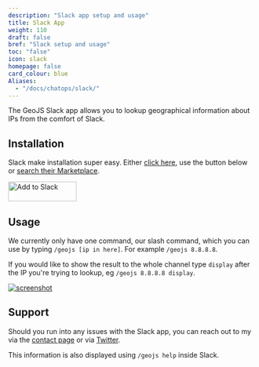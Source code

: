```yaml
---
description: "Slack app setup and usage"
title: Slack App
weight: 110
draft: false
bref: "Slack setup and usage"
toc: "false"
icon: slack
homepage: false
card_colour: blue
Aliases:
  - "/docs/chatops/slack/"
---
```


The GeoJS Slack app allows you to lookup geographical information about IPs from the comfort of Slack.

## Installation

Slack make installation super easy. Either [click here](https://slack.com/oauth/authorize?&client_id=159217363895.234425956290&scope=commands), use the button below or [search their Marketplace](https://jloh.slack.com/apps/search?q=GeoJS).

<a href="https://slack.com/oauth/authorize?&client_id=159217363895.234425956290&scope=commands"><img alt="Add to Slack" height="40" width="139" src="https://platform.slack-edge.com/img/add_to_slack.png" srcset="https://platform.slack-edge.com/img/add_to_slack.png 1x, https://platform.slack-edge.com/img/add_to_slack@2x.png 2x" /></a>

## Usage

We currently only have one command, our slash command, which you can use by typing `/geojs [ip in here]`. For example `/geojs 8.8.8.8`.

If you would like to show the result to the whole channel type `display` after the IP you're trying to lookup, eg `/geojs 8.8.8.8 display`.

<div class="row">
  <div class="screenshot-holder col-xs-6 col-md-3">
    <a href="/img/chatops/slack_app_example.png" data-title="Slack Example" data-toggle="lightbox">
      <img class="img-responsive" src="/img/chatops/slack_app_example_thumb.png" alt="screenshot">
    </a>
    <a class="mask" href="/img/chatops/slack_app_example.png" data-title="Slack Example" data-toggle="lightbox">
      <i class="icon fa fa-search-plus"></i>
    </a>
  </div>
</div>

## Support

Should you run into any issues with the Slack app, you can reach out to my via the [contact page](/contact/) or via [Twitter](https://jloh.co/l/twitter).

This information is also displayed using `/geojs help` inside Slack.
